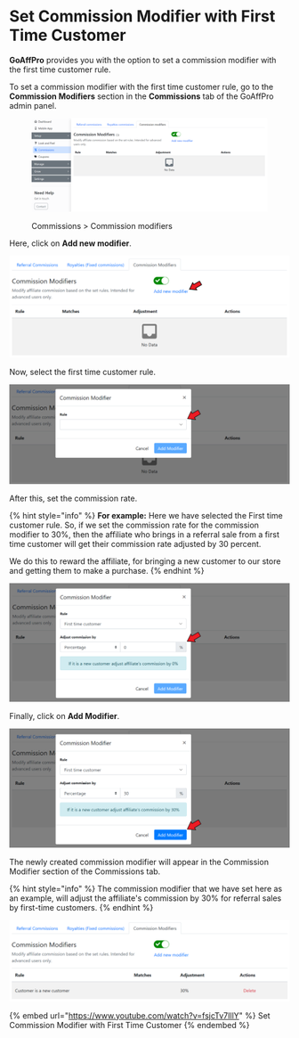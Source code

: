 # Set Commission Modifier with First Time Customer

**GoAffPro** provides you with the option to set a commission modifier with the first time customer rule.

To set a commission modifier with the first time customer rule, go to the **Commission Modifiers** section in the **Commissions** tab of the GoAffPro admin panel.

<figure><img src="../../.gitbook/assets/image (202).png" alt=""><figcaption><p>Commissions > Commission modifiers</p></figcaption></figure>

Here, click on **Add new modifier**.

![Click on Add new modifier](<../../.gitbook/assets/Annotation 2020-05-12 222327.png>)

Now, select the first time customer rule.

![Select the first time customer rule](<../../.gitbook/assets/Annotation 2020-05-12 222608.png>)

After this, set the commission rate.

{% hint style="info" %}
**For example:** Here we have selected the First time customer rule. So, if we set the commission rate for the commission modifier to 30%, then the affiliate who brings in a referral sale from a first time customer will get their commission rate adjusted by 30 percent.&#x20;

We do this to reward the affiliate, for bringing a new customer to our store and getting them to make a purchase.
{% endhint %}

![Set the commission rate](<../../.gitbook/assets/Annotation 2020-05-13 201733 (2).png>)

Finally, click on **Add Modifier**.

![Click on Add Modifier](<../../.gitbook/assets/Annotation 2020-05-13 202031.png>)

The newly created commission modifier will appear in the Commission Modifier section of the Commissions tab.&#x20;

{% hint style="info" %}
The commission modifier that we have set here as an example, will adjust the affiliate's commission by 30% for referral sales by first-time customers.&#x20;
{% endhint %}

![](<../../.gitbook/assets/image (1127).png>)

{% embed url="https://www.youtube.com/watch?v=fsjcTv7IllY" %}
Set Commission Modifier with First Time Customer
{% endembed %}
